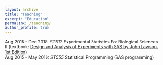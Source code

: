 ```yaml
---
layout: archive
title: "Teaching"
excerpt: "Education"
permalink: /teaching/
author_profile: true
---
```


Aug 2018 - Dec 2018: <i>ST512</i> Experimental Statistics For Biological Sciences II (textbook: [Design and Analysis of Experiments with SAS by John Lawson. 1st Edition](http://www.bionovin.com/images/docs/Design_analysis_experiments.pdf))<br>
Aug 2015 - May 2016: <i>ST555</i> Statistical Programming (SAS programming)



